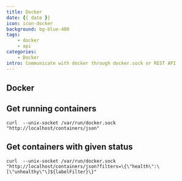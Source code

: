 ```yaml
---
title: Docker
date: {{ date }}
icon: icon-docker
background: bg-blue-400
tags:
    - docker
    - api
categories:
    - Docker
intro: Communicate with docker through docker.sock or REST API
---
```


Docker
------


## Get running containers
```shell script {.wrap}
curl  --unix-socket /var/run/docker.sock "http://localhost/containers/json"
```

## Get containers with given status
```shell script {.wrap}
curl  --unix-socket /var/run/docker.sock "http://localhost/containers/json?filters=\{\"health\":\[\"unhealthy\"\]${labelFilter}\}"
```